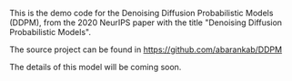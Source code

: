 This is the demo code for the Denoising Diffusion Probabilistic Models (DDPM), from the 2020 NeurIPS paper with the title "Denoising Diffusion Probabilistic Models".

The source project can be found in https://github.com/abarankab/DDPM

The details of this model will be coming soon.
